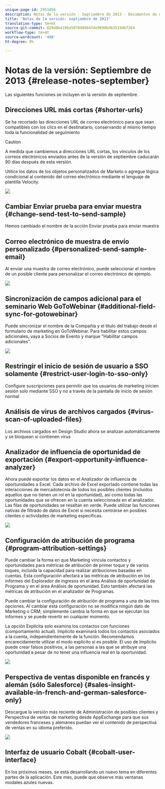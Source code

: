```yaml
---
unique-page-id: 2951056
description: Notas de la versión - Septiembre de 2013 - Documentos de marketing - Documentación del producto
title: 'Notas de la versión: septiembre de 2013'
translation-type: tm+mt
source-git-commit: 029d8b419ba5078980b4fde9890bdb35194bf264
workflow-type: tm+mt
source-wordcount: '498'
ht-degree: 0%

---
```



# Notas de la versión: Septiembre de 2013 {#release-notes-september}

Las siguientes funciones se incluyen en la versión de septiembre.

## Direcciones URL más cortas {#shorter-urls}

Se ha recortado las direcciones URL de correo electrónico para que sean compatibles con los clics en el destinatario, conservando al mismo tiempo toda la funcionalidad de seguimiento

>[!CAUTION]
>
>A medida que cambiemos a direcciones URL cortas, los vínculos de los correos electrónicos enviados antes de la versión de septiembre caducarán 90 días después de esta versión.

Utilice los datos de los objetos personalizados de Marketo o agregue lógica condicional al contenido del correo electrónico mediante el lenguaje de plantilla Velocity.

![](assets/image2014-9-22-17-3a10-3a56.png)

## Cambiar Enviar prueba para enviar muestra {#change-send-test-to-send-sample}

Hemos cambiado el nombre de la acción Enviar prueba para enviar muestra

## Correo electrónico de muestra de envío personalizado {#personalized-send-sample-email}

Al enviar una muestra de correo electrónico, puede seleccionar el nombre de un posible cliente para personalizar el correo electrónico de ejemplo.

![](assets/image2014-9-22-17-3a11-3a22.png)

## Sincronización de campos adicional para el seminario Web GoToWebinar {#additional-field-sync-for-gotowebinar}

Puede sincronizar el nombre de la Compañía y el título del trabajo desde el formulario de marketing en GoToWebinar. Para habilitar estos campos adicionales, vaya a Socios de Evento y marque &quot;Habilitar campos adicionales&quot;.

![](assets/image2014-9-22-17-3a11-3a53.png)

## Restringir el inicio de sesión de usuario a SSO solamente {#restrict-user-login-to-sso-only}

Configure suscripciones para permitir que los usuarios de marketing inicien sesión solo mediante SSO y no a través de la pantalla de inicio de sesión normal

## Análisis de virus de archivos cargados {#virus-scan-of-uploaded-files}

Los archivos cargados en Design Studio ahora se analizan automáticamente y se bloquean si contienen virus

## Analizador de influencia de oportunidad de exportación {#export-opportunity-influence-analyzer}

Ahora puede exportar los datos en el Analizador de influencia de oportunidades a Excel. Cada archivo de Excel exportado contiene todas las interacciones de mercadotecnia de todos los posibles clientes (incluidos aquellos que no tienen un rol en la oportunidad), así como todas las oportunidades que se ofrecen en la cuenta seleccionada en el analizador. Las filas de oportunidades se resaltan en verde. Puede utilizar las funciones nativas de filtrado de datos de Excel si necesita centrarse en posibles clientes o actividades de marketing específicas.

![](assets/image2014-9-22-17-3a12-3a23.png)

## Configuración de atribución de programa {#program-attribution-settings}

Puede cambiar la forma en que Marketing vincula contactos y oportunidades para métricas de atribución de primer toque y de varios toques, incluida la capacidad para realizar atribuciones basadas en cuentas. Esta configuración afectará a las métricas de atribución en los informes del Explorador de ingresos en el área Análisis de oportunidad de Programa y en el área Análisis de oportunidad. Esto también afectará las métricas de atribución en el analizador de Programas.

Puede cambiar la configuración de atribución de programa a una de las tres opciones. Al cambiar esta configuración no se modifica ningún dato de Marketing o CRM; simplemente cambia la forma en que se ejecutan los informes y se puede revertir en cualquier momento.

La opción Explícita solo examina los contactos con funciones (comportamiento actual). Implícito examinará todos los contactos asociados a la cuenta, independientemente de la función. Recomendamos encarecidamente utilizar el modo explícito si es posible. El uso de Implícito puede crear falsos positivos, a las personas a las que se atribuye una oportunidad a pesar de no tener una influencia real en la oportunidad.

![](assets/image2014-9-22-17-3a12-3a43.png)

## Perspectiva de ventas disponible en francés y alemán (sólo Salesforce) {#sales-insight-available-in-french-and-german-salesforce-only}

Descargue la versión más reciente de Administración de posibles clientes y Perspectiva de ventas de marketing desde AppExchange para que sus vendedores franceses y alemanes puedan ver el contenido de perspectiva de ventas en su idioma preferido.

![](assets/image2014-9-22-17-3a13-3a12.png)

## Interfaz de usuario Cobalt {#cobalt-user-interface}

En los próximos meses, se está desarrollando un nuevo tema en diferentes partes de la aplicación. Este mes, puede que observe más ventanas modales azules nuevas.
